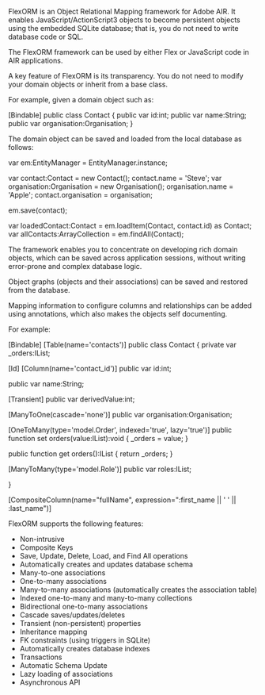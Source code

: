FlexORM is an Object Relational Mapping framework for Adobe AIR. It enables JavaScript/ActionScript3 objects to become persistent objects using the embedded SQLite database; that is, you do not need to write database code or SQL.

The FlexORM framework can be used by either Flex or JavaScript code in AIR applications.

A key feature of FlexORM is its transparency. You do not need to modify your domain objects or inherit from a base class.

For example, given a domain object such as:

[Bindable]
public class Contact
{
 public var id:int;
 public var name:String;
 public var organisation:Organisation;
}

The domain object can be saved and loaded from the local database as follows:

var em:EntityManager = EntityManager.instance;

var contact:Contact = new Contact();
contact.name = 'Steve';
var organisation:Organisation = new Organisation();
organisation.name = 'Apple';
contact.organisation = organisation;

em.save(contact);

var loadedContact:Contact = em.loadItem(Contact, contact.id) as Contact;
var allContacts:ArrayCollection = em.findAll(Contact);


The framework enables you to concentrate on developing rich domain objects, which can be saved across application sessions, without writing error-prone and complex database logic.

Object graphs (objects and their associations) can be saved and restored from the database.

Mapping information to configure columns and relationships can be added using annotations, which also makes the objects self documenting.

For example:

[Bindable]
[Table(name='contacts')]
public class Contact
{
   private var _orders:IList;
   
   [Id]
   [Column(name='contact_id')]
   public var id:int;
   
   public var name:String;
   
   [Transient]
   public var derivedValue:int;

   [ManyToOne(cascade='none')]
   public var organisation:Organisation;
   
   [OneToMany(type='model.Order', indexed='true', lazy='true')]
   public function set orders(value:IList):void
   {
      _orders = value;
   }
   
   public function get orders():IList
   {
      return _orders;
   }
   
   [ManyToMany(type='model.Role')]
   public var roles:IList;

}

[CompositeColumn(name="fullName", expression=":first_name || ' ' || :last_name")]


FlexORM supports the following features:

* Non-intrusive
* Composite Keys
* Save, Update, Delete, Load, and Find All operations
* Automatically creates and updates database schema
* Many-to-one associations
* One-to-many associations
* Many-to-many associations (automatically creates the association table)
* Indexed one-to-many and many-to-many collections
* Bidirectional one-to-many associations
* Cascade saves/updates/deletes
* Transient (non-persistent) properties
* Inheritance mapping
* FK constraints (using triggers in SQLite)
* Automatically creates database indexes
* Transactions
* Automatic Schema Update
* Lazy loading of associations
* Asynchronous API
